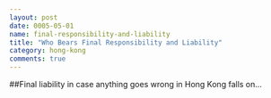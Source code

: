 ```yaml
---
layout: post
date: 0005-05-01
name: final-responsibility-and-liability
title: "Who Bears Final Responsibility and Liability"
category: hong-kong
comments: true
---
```


##Final liability in case anything goes wrong in Hong Kong falls on...

